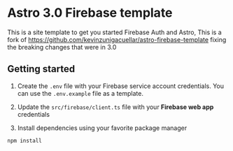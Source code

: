 # Astro 3.0 Firebase template 
This is a site template to get you started Firebase Auth and Astro, 
This is a fork of https://github.com/kevinzunigacuellar/astro-firebase-template
fixing the breaking changes that were in 3.0

## Getting started

1. Create the `.env` file with your Firebase service account credentials. You can use the `.env.example` file as a template.

2. Update the `src/firebase/client.ts` file with your **Firebase web app** credentials

3. Install dependencies using your favorite package manager

```bash
npm install
```
